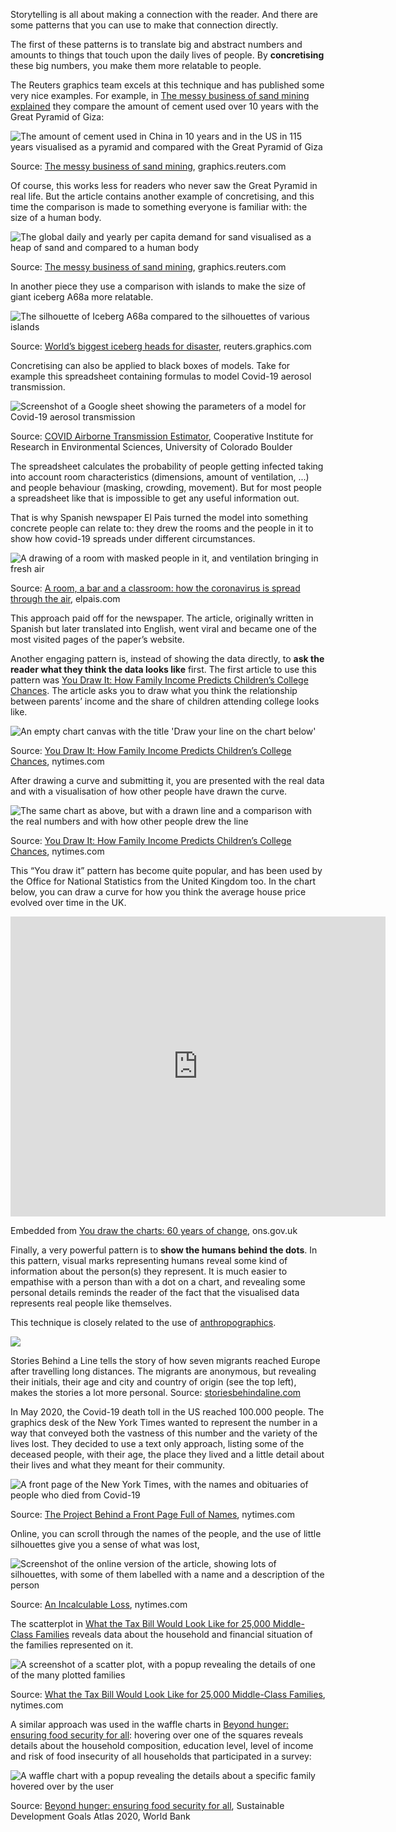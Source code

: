 Storytelling is all about making a connection with the reader. And there are some patterns that you can use to make that connection directly.

The first of these patterns is to translate big and abstract numbers and amounts to things that touch upon the daily lives of people. By **concretising** these big numbers, you make them more relatable to people.

The Reuters graphics team excels at this technique and has published some very nice examples. For example, in [The messy business of sand mining explained](https://graphics.reuters.com/GLOBAL-ENVIRONMENT/SAND/ygdpzekyavw/) they compare the amount of cement used over 10 years with the Great Pyramid of Giza:

![The amount of cement used in China in 10 years and in the US in 115 years visualised as a pyramid and compared with the Great Pyramid of Giza](Patterns%20for%20data%20driven%20stories%2034fe0220a7d64297ae6ccf534303e18f/cement-concretising-reuters-1.png)

Source: [The messy business of sand mining](https://graphics.reuters.com/GLOBAL-ENVIRONMENT/SAND/ygdpzekyavw/), graphics.reuters.com

Of course, this works less for readers who never saw the Great Pyramid in real life. But the article contains another example of concretising, and this time the comparison is made to something everyone is familiar with: the size of a human body.

![The global daily and yearly per capita demand for sand visualised as a heap of sand and compared to a human body](Patterns%20for%20data%20driven%20stories%2034fe0220a7d64297ae6ccf534303e18f/sand-percapita-concretise-reuters.png)

Source: [The messy business of sand mining](https://graphics.reuters.com/GLOBAL-ENVIRONMENT/SAND/ygdpzekyavw/), graphics.reuters.com

In another piece they use a comparison with islands to make the size of giant iceberg A68a more relatable.

![The silhouette of Iceberg A68a compared to the silhouettes of various islands](Patterns%20for%20data%20driven%20stories%2034fe0220a7d64297ae6ccf534303e18f/iceberg-islands-reuters.png)

Source: [World’s biggest iceberg heads for disaster](https://graphics.reuters.com/CLIMATE-CHANGE/ICEBERG/yzdvxjrbzvx/index.html), reuters.graphics.com

Concretising can also be applied to black boxes of models. Take for example this spreadsheet containing formulas to model Covid-19 aerosol transmission.

![Screenshot of a Google sheet showing the parameters of a model for Covid-19 aerosol transmission](Patterns%20for%20data%20driven%20stories%2034fe0220a7d64297ae6ccf534303e18f/elpais-model.png)

Source: [COVID Airborne Transmission Estimator](https://cires.colorado.edu/news/covid-19-airborne-transmission-tool-available), Cooperative Institute for Research in Environmental Sciences, University of Colorado Boulder

The spreadsheet calculates the probability of people getting infected taking into account room characteristics (dimensions, amount of ventilation, ...) and people behaviour (masking, crowding, movement). But for most people a spreadsheet like that is impossible to get any useful information out.

That is why Spanish newspaper El Pais turned the model into something concrete people can relate to: they drew the rooms and the people in it to show how covid-19 spreads under different circumstances.

![A drawing of a room with masked people in it, and ventilation bringing in fresh air](Patterns%20for%20data%20driven%20stories%2034fe0220a7d64297ae6ccf534303e18f/elpais-covid-spread.png)

Source: [A room, a bar and a classroom: how the coronavirus is spread through the air](https://elpais.com/especiales/coronavirus-covid-19/a-room-a-bar-and-a-class-how-the-coronavirus-is-spread-through-the-air/), elpais.com

This approach paid off for the newspaper. The article, originally written in Spanish but later translated into English, went viral and became one of the most visited pages of the paper’s website.

Another engaging pattern is, instead of showing the data directly, to **ask the reader what they think the data looks like** first. The first article to use this pattern was [You Draw It: How Family Income Predicts Children’s College Chances](https://www.nytimes.com/interactive/2015/05/28/upshot/you-draw-it-how-family-income-affects-childrens-college-chances.html). The article asks you to draw what you think the relationship between parents’ income and the share of children attending college looks like.

![An empty chart canvas with the title 'Draw your line on the chart below'](Patterns%20for%20data%20driven%20stories%2034fe0220a7d64297ae6ccf534303e18f/youdrawit-nyt-start.png)

Source: [You Draw It: How Family Income Predicts Children’s College Chances](https://www.nytimes.com/interactive/2015/05/28/upshot/you-draw-it-how-family-income-affects-childrens-college-chances.html), nytimes.com

After drawing a curve and submitting it, you are presented with the real data and with a visualisation of how other people have drawn the curve.

![The same chart as above, but with a drawn line and a comparison with the real numbers and with how other people drew the line](Patterns%20for%20data%20driven%20stories%2034fe0220a7d64297ae6ccf534303e18f/youdrawit-nyt-result.png)

Source: [You Draw It: How Family Income Predicts Children’s College Chances](https://www.nytimes.com/interactive/2015/05/28/upshot/you-draw-it-how-family-income-affects-childrens-college-chances.html), nytimes.com

This “You draw it” pattern has become quite popular, and has been used by the Office for National Statistics from the United Kingdom too. In the chart below, you can draw a curve for how you think the average house price evolved over time in the UK.

<iframe src="https://www.ons.gov.uk/visualisations/dvc445/ukhpi/index.html" style="border: none;" width="600px" height="480px"></iframe>

Embedded from [You draw the charts: 60 years of change](https://www.ons.gov.uk/peoplepopulationandcommunity/healthandsocialcare/healthandlifeexpectancies/articles/youdrawthecharts60yearsofchange/2017-10-24), ons.gov.uk

Finally, a very powerful pattern is to **show the humans behind the dots**. In this pattern, visual marks representing humans reveal some kind of information about the person(s) they represent. It is much easier to empathise with a person than with a dot on a chart, and revealing some personal details reminds the reader of the fact that the visualised data represents real people like themselves.

This technique is closely related to the use of <span class='internal-link'>[anthropographics](anthropographics)</span>.

![ ](Patterns%20for%20data%20driven%20stories%2034fe0220a7d64297ae6ccf534303e18f/stories-behind-a-line.png)

Stories Behind a Line tells the story of how seven migrants reached Europe after travelling long distances. The migrants are anonymous, but revealing their initials, their age and city and country of origin (see the top left), makes the stories a lot more personal. Source: [storiesbehindaline.com](http://www.storiesbehindaline.com/)

In May 2020, the Covid-19 death toll in the US reached 100.000 people. The graphics desk of the New York Times wanted to represent the number in a way that conveyed both the vastness of this number and the variety of the lives lost. They decided to use a text only approach, listing some of the deceased people, with their age, the place they lived and a little detail about their lives and what they meant for their community.

![A front page of the New York Times, with the names and obituaries of people who died from Covid-19](Patterns%20for%20data%20driven%20stories%2034fe0220a7d64297ae6ccf534303e18f/NYT-front-page-05-24-20-superJumbo-v2.jpg)

Source: [The Project Behind a Front Page Full of Names](https://www.nytimes.com/2020/05/23/reader-center/coronavirus-new-york-times-front-page.html), nytimes.com

Online, you can scroll through the names of the people, and the use of little silhouettes give you a sense of what was lost,

![Screenshot of the online version of the article, showing lots of silhouettes, with some of them labelled with a name and a description of the person](Patterns%20for%20data%20driven%20stories%2034fe0220a7d64297ae6ccf534303e18f/incalculable-loss-nyt.png)

Source: [An Incalculable Loss](https://www.nytimes.com/interactive/2020/05/24/us/us-coronavirus-deaths-100000.html), nytimes.com

The scatterplot in [What the Tax Bill Would Look Like for 25,000 Middle-Class Families](https://www.nytimes.com/interactive/2017/11/28/upshot/what-the-tax-bill-would-look-like-for-25000-middle-class-families.html) reveals data about the household and financial situation of the families represented on it. 

![A screenshot of a scatter plot, with a popup revealing the details of one of the many plotted families](Patterns%20for%20data%20driven%20stories%2034fe0220a7d64297ae6ccf534303e18f/household-incomes-nyt.png)

Source: [What the Tax Bill Would Look Like for 25,000 Middle-Class Families](https://www.nytimes.com/interactive/2017/11/28/upshot/what-the-tax-bill-would-look-like-for-25000-middle-class-families.html), nytimes.com

A similar approach was used in the waffle charts in [Beyond hunger: ensuring food security for all](https://datatopics.worldbank.org/sdgatlas/goal-2-zero-hunger/): hovering over one of the squares reveals details about the household composition, education level, level of income and risk of food insecurity of all households that participated in a survey:

![A waffle chart with a popup revealing the details about a specific family hovered over by the user](Patterns%20for%20data%20driven%20stories%2034fe0220a7d64297ae6ccf534303e18f/waffle-humans-behind-the-dots.png)

Source: [Beyond hunger: ensuring food security for all](https://datatopics.worldbank.org/sdgatlas/goal-2-zero-hunger/), Sustainable Development Goals Atlas 2020, World Bank